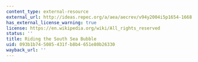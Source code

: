 ```yaml
---
content_type: external-resource
external_url: http://ideas.repec.org/a/aea/aecrev/v94y2004i5p1654-1668.html
has_external_license_warning: true
license: https://en.wikipedia.org/wiki/All_rights_reserved
status: ''
title: Riding the South Sea Bubble
uid: 093b1b74-5085-431f-b8b4-651e80b26330
wayback_url: ''
---
```

